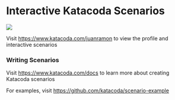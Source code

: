 # Interactive Katacoda Scenarios

[![](http://shields.katacoda.com/katacoda/juanramon/count.svg)](https://www.katacoda.com/juanramon "Get your profile on Katacoda.com")

Visit https://www.katacoda.com/juanramon to view the profile and interactive scenarios

### Writing Scenarios
Visit https://www.katacoda.com/docs to learn more about creating Katacoda scenarios

For examples, visit https://github.com/katacoda/scenario-example
